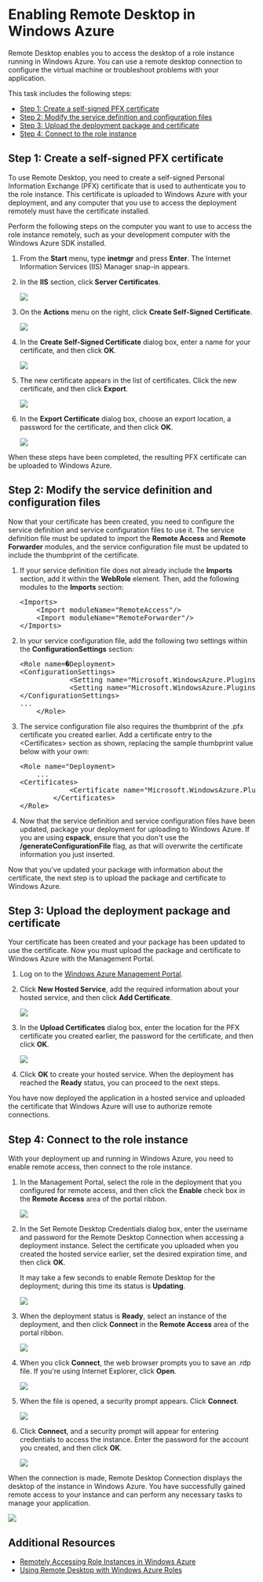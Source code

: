 <?xml version="1.0" encoding="utf-8"?>
<body>
  <properties linkid="dev-node-remotedesktop" urlDisplayName="Enable Remote Desktop" headerExpose="" pageTitle="Enable Remote Desktop - PHP - Develop" metaKeywords="Azure PHP remote access, Azure PHP remote connection, Azure PHP VM access, Azure PHP virtual machine access" footerExpose="" metaDescription="Learn how to enable remote-desktop access for the virtual machines hosting your Windows Azure PHP application." umbracoNaviHide="0" disqusComments="1" />
  <h1>Enabling Remote Desktop in Windows Azure</h1>
  <p>Remote Desktop enables you to access the desktop of a role instance running in Windows Azure. You can use a remote desktop connection to configure the virtual machine or troubleshoot problems with your application.</p>
  <p>This task includes the following steps:</p>
  <ul>
    <li>
      <a href="#step1">Step 1: Create a self-signed PFX certificate</a>
    </li>
    <li>
      <a href="#step2">Step 2: Modify the service definition and configuration files</a>
    </li>
    <li>
      <a href="#step3">Step 3: Upload the deployment package and certificate</a>
    </li>
    <li>
      <a href="#step4">Step 4: Connect to the role instance</a>
    </li>
  </ul>
  <h2>
    <a name="step1">
    </a>Step 1: Create a self-signed PFX certificate</h2>
  <p>To use Remote Desktop, you need to create a self-signed Personal Information Exchange (PFX) certificate that is used to authenticate you to the role instance. This certificate is uploaded to Windows Azure with your deployment, and any computer that you use to access the deployment remotely must have the certificate installed.</p>
  <p>Perform the following steps on the computer you want to use to access the role instance remotely, such as your development computer with the Windows Azure SDK installed.</p>
  <ol>
    <li>
      <p>From the <strong>Start</strong> menu, type <strong>inetmgr</strong> and press <strong>Enter</strong>. The Internet Information Services (IIS) Manager snap-in appears.</p>
    </li>
    <li>
      <p>In the <strong>IIS</strong> section, click <strong>Server Certificates</strong>.</p>
      <p>
        <img src="../../../DevCenter/Shared/media/remote-desktop-01.png" />
      </p>
    </li>
    <li>
      <p>On the <strong>Actions</strong> menu on the right, click <strong>Create Self-Signed Certificate</strong>.</p>
      <p>
        <img src="../../../DevCenter/Shared/media/remote-desktop-02.png" />
      </p>
    </li>
    <li>
      <p>In the <strong>Create Self-Signed Certificate</strong> dialog box, enter a name for your certificate, and then click <strong>OK</strong>.</p>
      <p>
        <img src="../../../DevCenter/Shared/media/remote-desktop-03.png" />
      </p>
    </li>
    <li>
      <p>The new certificate appears in the list of certificates. Click the new certificate, and then click <strong>Export</strong>.</p>
      <p>
        <img src="../../../DevCenter/Shared/media/remote-desktop-04.png" />
      </p>
    </li>
    <li>
      <p>In the <strong>Export Certificate</strong> dialog box, choose an export location, a password for the certificate, and then click <strong>OK</strong>.</p>
      <p>
        <img src="../../../DevCenter/Shared/media/remote-desktop-05.png" />
      </p>
    </li>
  </ol>
  <p>When these steps have been completed, the resulting PFX certificate can be uploaded to Windows Azure.</p>
  <h2>
    <a name="step2">
    </a>Step 2: Modify the service definition and configuration files</h2>
  <p>Now that your certificate has been created, you need to configure the service definition and service configuration files to use it. The service definition file must be updated to import the <strong>Remote Access</strong> and <strong>Remote Forwarder</strong> modules, and the service configuration file must be updated to include the thumbprint of the certificate.</p>
  <ol>
    <li>
      <p>If your service definition file does not already include the <strong>Imports</strong> section, add it within the <strong>WebRole</strong> element. Then, add the following modules to the <strong>Imports</strong> section:</p>
      <pre class="brush: csharp;">&lt;Imports&gt;
	&lt;Import moduleName="RemoteAccess"/&gt;
	&lt;Import moduleName="RemoteForwarder"/&gt;
&lt;/Imports&gt;
</pre>
    </li>
    <li>
      <p>In your service configuration file, add the following two settings within the <strong>ConfigurationSettings</strong> section:</p>
      <pre class="brush: csharp;">&lt;Role name=�Deployment&gt;
&lt;ConfigurationSettings&gt;
     		&lt;Setting name="Microsoft.WindowsAzure.Plugins.RemoteAccess.Enabled" value="" /&gt;
      		&lt;Setting name="Microsoft.WindowsAzure.Plugins.RemoteForwarder.Enabled" value="" /&gt;
&lt;/ConfigurationSettings&gt;
...
	&lt;/Role&gt;
</pre>
    </li>
    <li>
      <p>The service configuration file also requires the thumbprint of the .pfx certificate you created earlier. Add a certificate entry to the &lt;Certificates&gt; section as shown, replacing the sample thumbprint value below with your own:</p>
      <pre class="brush: csharp;">&lt;Role name="Deployment&gt;
	...
&lt;Certificates&gt;
      		&lt;Certificate name="Microsoft.WindowsAzure.Plugins.RemoteAccess.PasswordEncryption" thumbprint="?9427befa18ec6865a9ebdc79d4c38de50e6316ff" thumbprintAlgorithm="sha1" /&gt;
    	&lt;/Certificates&gt;
&lt;/Role&gt;
</pre>
    </li>
    <li>
      <p>Now that the service definition and service configuration files have been updated, package your deployment for uploading to Windows Azure. If you are using <strong>cspack</strong>, ensure that you don't use the <strong>/generateConfigurationFile</strong> flag, as that will overwrite the certificate information you just inserted.</p>
    </li>
  </ol>
  <p>Now that you've updated your package with information about the certificate, the next step is to upload the package and certificate to Windows Azure.</p>
  <h2>
    <a name="step3">
    </a>Step 3: Upload the deployment package and certificate</h2>
  <p>Your certificate has been created and your package has been updated to use the certificate. Now you must upload the package and certificate to Windows Azure with the Management Portal.</p>
  <ol>
    <li>
      <p>Log on to the <a href="http://windows.azure.com/" target="_blank">Windows Azure Management Portal</a>.</p>
    </li>
    <li>
      <p>Click <strong>New Hosted Service</strong>, add the required information about your hosted service, and then click <strong>Add Certificate</strong>.</p>
      <p>
        <img src="../../../DevCenter/Shared/media/remote-desktop-06.png" />
      </p>
    </li>
    <li>
      <p>In the <strong>Upload Certificates</strong> dialog box, enter the location for the PFX certificate you created earlier, the password for the certificate, and then click <strong>OK</strong>.</p>
      <p>
        <img src="../../../DevCenter/Shared/media/remote-desktop-07.png" />
      </p>
    </li>
    <li>
      <p>Click <strong>OK</strong> to create your hosted service. When the deployment has reached the <strong>Ready</strong> status, you can proceed to the next steps.</p>
    </li>
  </ol>
  <p>You have now deployed the application in a hosted service and uploaded the certificate that Windows Azure will use to authorize remote connections.</p>
  <h2>
    <a name="step4">
    </a>Step 4: Connect to the role instance</h2>
  <p>With your deployment up and running in Windows Azure, you need to enable remote access, then connect to the role instance.</p>
  <ol>
    <li>
      <p>In the Management Portal, select the role in the deployment that you configured for remote access, and then click the <strong>Enable</strong> check box in the <strong>Remote Access</strong> area of the portal ribbon.</p>
      <p>
        <img src="../../../DevCenter/Shared/media/remote-desktop-08.png" />
      </p>
    </li>
    <li>
      <p>In the Set Remote Desktop Credentials dialog box, enter the username and password for the Remote Desktop Connection when accessing a deployment instance. Select the certificate you uploaded when you created the hosted service earlier, set the desired expiration time, and then click <strong>OK</strong>.</p>
      <p>It may take a few seconds to enable Remote Desktop for the deployment; during this time its status is <strong>Updating</strong>.</p>
      <p>
        <img src="../../../DevCenter/Shared/media/remote-desktop-09.png" />
      </p>
    </li>
    <li>
      <p>When the deployment status is <strong>Ready</strong>, select an instance of the deployment, and then click <strong>Connect</strong> in the <strong>Remote Access</strong> area of the portal ribbon.</p>
      <p>
        <img src="../../../DevCenter/Shared/media/remote-desktop-10.png" />
      </p>
    </li>
    <li>
      <p>When you click <strong>Connect</strong>, the web browser prompts you to save an .rdp file. If you're using Internet Explorer, click <strong>Open</strong>.</p>
      <p>
        <img src="../../../DevCenter/Shared/media/remote-desktop-11.png" />
      </p>
    </li>
    <li>
      <p>When the file is opened, a security prompt appears. Click <strong>Connect</strong>.</p>
      <p>
        <img src="../../../DevCenter/Shared/media/remote-desktop-12.png" />
      </p>
    </li>
    <li>
      <p>Click <strong>Connect</strong>, and a security prompt will appear for entering credentials to access the instance. Enter the password for the account you created, and then click <strong>OK</strong>.</p>
      <p>
        <img src="../../../DevCenter/Shared/media/remote-desktop-13.png" />
      </p>
    </li>
  </ol>
  <p>When the connection is made, Remote Desktop Connection displays the desktop of the instance in Windows Azure. You have successfully gained remote access to your instance and can perform any necessary tasks to manage your application.</p>
  <p>
    <img src="../../../DevCenter/Shared/media/remote-desktop-14.png" />
  </p>
  <h2>Additional Resources</h2>
  <ul>
    <li>
      <a href="http://msdn.microsoft.com/en-us/library/windowsazure/hh124107.aspx">Remotely Accessing Role Instances in Windows Azure</a>
    </li>
    <li>
      <a href="http://msdn.microsoft.com/en-us/library/windowsazure/gg443832.aspx">Using Remote Desktop with Windows Azure Roles</a>
    </li>
  </ul>
</body>
